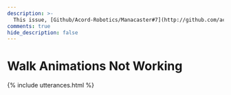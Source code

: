 ```yaml
---
description: >-
  This issue, [Github/Acord-Robotics/Manacaster#7](http://github.com/acord-robotics/manacaster/issues/7), aimed to resolve the walk animations not working
comments: true
hide_description: false
---
```


# Walk Animations Not Working
{% include utterances.html %}
